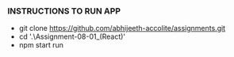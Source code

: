 ### INSTRUCTIONS TO RUN APP

- git clone https://github.com/abhijeeth-accolite/assignments.git
- cd '.\Assignment-08-01_(React)\'
- npm start run


